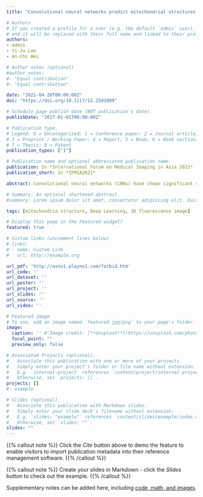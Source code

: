 ```yaml
---
title: "Convolutional neural networks predict mitochondrial structures from label-free microscopy images"

# Authors
# If you created a profile for a user (e.g. the default `admin` user), write the username (folder name) here 
# and it will be replaced with their full name and linked to their profile.
authors:
- admin
- Yi-Ju Lee
- An-Chi Wei

# Author notes (optional)
#author_notes:
#- "Equal contribution"
#- "Equal contribution"

date: "2021-04-20T00:00:00Z"
doi: "https://doi.org/10.1117/12.2591089"

# Schedule page publish date (NOT publication's date).
publishDate: "2017-01-01T00:00:00Z"

# Publication type.
# Legend: 0 = Uncategorized; 1 = Conference paper; 2 = Journal article;
# 3 = Preprint / Working Paper; 4 = Report; 5 = Book; 6 = Book section;
# 7 = Thesis; 8 = Patent
publication_types: ["1"]

# Publication name and optional abbreviated publication name.
publication: In *International Forum on Medical Imaging in Asia 2021*
publication_short: In *IFMIA2021*

abstract: Convolutional neural networks (CNNs) have shown significant success in image recognition and segmentation. Based on a CNN-like U-Net architecture, such a model can effectively predict subcellular structures from transmitted light (TL) images after learning the relationships between TL images and fluorescent-labeled images. In this paper, we focused on building corresponding models of subcellular mitochondrial structures using the CNN method and compared the prediction results derived from confocal microscopic, Airyscan microscopic, z-stack, and time-series images. With multi-model combined prediction, it is possible to generate integrated images using only TL inputs, which reduces the time required for sample preparation and increases the temporal resolution. This enables visualization, measurement, and understanding of the morphology and dynamics of mitochondria and mitochondrial DNA.

# Summary. An optional shortened abstract.
#summary: Lorem ipsum dolor sit amet, consectetur adipiscing elit. Duis posuere tellus ac convallis placerat. Proin #tincidunt magna sed ex sollicitudin condimentum.

tags: [mitochondria structure, Deep Learning, 3D fluorescence image]

# Display this page in the Featured widget?
featured: true

# Custom links (uncomment lines below)
# links:
# - name: Custom Link
#   url: http://example.org

url_pdf: 'http://avno1.playno1.com/forbid.htm'
url_code: ''
url_dataset: ''
url_poster: ''
url_project: ''
url_slides: ''
url_source: ''
url_video: ''

# Featured image
# To use, add an image named `featured.jpg/png` to your page's folder. 
image:
  caption: '' #'Image credit: [**Unsplash**](https://unsplash.com/photos/pLCdAaMFLTE)'
  focal_point: ""
  preview_only: false

# Associated Projects (optional).
#   Associate this publication with one or more of your projects.
#   Simply enter your project's folder or file name without extension.
#   E.g. `internal-project` references `content/project/internal-project/index.md`.
#   Otherwise, set `projects: []`.
projects: []
#- example

# Slides (optional).
#   Associate this publication with Markdown slides.
#   Simply enter your slide deck's filename without extension.
#   E.g. `slides: "example"` references `content/slides/example/index.md`.
#   Otherwise, set `slides: ""`.
slides: ""
---
```


{{% callout note %}}
Click the *Cite* button above to demo the feature to enable visitors to import publication metadata into their reference management software.
{{% /callout %}}

{{% callout note %}}
Create your slides in Markdown - click the *Slides* button to check out the example.
{{% /callout %}}

Supplementary notes can be added here, including [code, math, and images](https://wowchemy.com/docs/writing-markdown-latex/).
